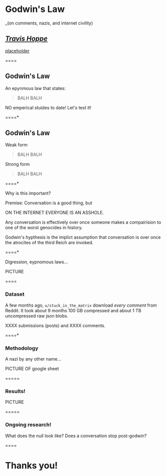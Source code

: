 # Godwin's Law
_(on comments, nazis, and internet civility)

*[Travis Hoppe](http://thoppe.github.io/)*
----------
[placeholder](placeholder)

====

## Godwin's Law
An epynmous law that states:

> BALH BALH

NO emperical stuides to date! Let's test it!

====*

## Godwin's Law

Weak form

> BALH BALH

Strong form

> BALH BALH

====*

Why is this important?

Premise: Conversation is a good thing, but 

ON THE INTERNET EVERYONE IS AN ASSHOLE.

Any conversation is effectively over once someone makes a compairision to one of the worst genocides in history.

Godwin's hypthesis is the implict assumption that conversation is over once the atrocites of the third Reich are invoked.

====*

Digression, eypnomous laws...

PICTURE

====

### Dataset

A few months ago, `u/stuck_in_the_matrix` download _every comment_ from Reddit. It took about 9 months 100 GB compressed and about 1 TB uncompressed raw json blobs.

XXXX submissions (posts) and XXXX comments.

====*

### Methodology

A nazi by any other name...

PICTURE OF google sheet


=====

### Results!

PICTURE

=====

### Ongoing research!

What does the null look like?
Does a conversation stop post-godwin?

====

# Thanks you!